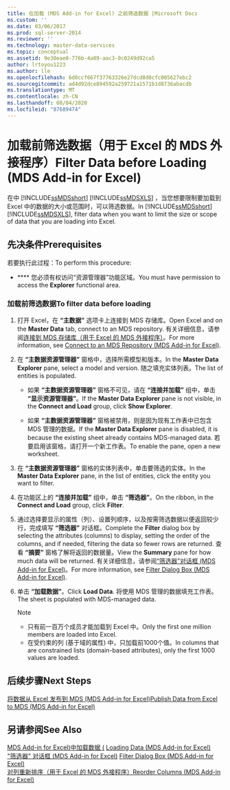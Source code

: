 ```yaml
---
title: 在加载 (MDS Add-in for Excel) 之前筛选数据 |Microsoft Docs
ms.custom: ''
ms.date: 03/06/2017
ms.prod: sql-server-2014
ms.reviewer: ''
ms.technology: master-data-services
ms.topic: conceptual
ms.assetid: 9e30eae0-776b-4a09-aac3-0c0249d92ca5
author: lrtoyou1223
ms.author: lle
ms.openlocfilehash: 6d0ccf667f37763326e27dcd8d0cfc005627ebc2
ms.sourcegitcommit: ad4d92dce894592a259721a1571b1d8736abacdb
ms.translationtype: MT
ms.contentlocale: zh-CN
ms.lasthandoff: 08/04/2020
ms.locfileid: "87689474"
---
```

# <a name="filter-data-before-loading-mds-add-in-for-excel"></a><span data-ttu-id="6b29b-102">加载前筛选数据（用于 Excel 的 MDS 外接程序）</span><span class="sxs-lookup"><span data-stu-id="6b29b-102">Filter Data before Loading (MDS Add-in for Excel)</span></span>
  <span data-ttu-id="6b29b-103">在中 [!INCLUDE[ssMDSshort](../../includes/ssmdsshort-md.md)] [!INCLUDE[ssMDSXLS](../../includes/ssmdsxls-md.md)] ，当您想要限制要加载到 Excel 中的数据的大小或范围时，可以筛选数据。</span><span class="sxs-lookup"><span data-stu-id="6b29b-103">In [!INCLUDE[ssMDSshort](../../includes/ssmdsshort-md.md)][!INCLUDE[ssMDSXLS](../../includes/ssmdsxls-md.md)], filter data when you want to limit the size or scope of data that you are loading into Excel.</span></span>  
  
## <a name="prerequisites"></a><span data-ttu-id="6b29b-104">先决条件</span><span class="sxs-lookup"><span data-stu-id="6b29b-104">Prerequisites</span></span>  
 <span data-ttu-id="6b29b-105">若要执行此过程：</span><span class="sxs-lookup"><span data-stu-id="6b29b-105">To perform this procedure:</span></span>  
  
-   <span data-ttu-id="6b29b-106">\*\*\*\* 您必须有权访问“资源管理器”功能区域。</span><span class="sxs-lookup"><span data-stu-id="6b29b-106">You must have permission to access the **Explorer** functional area.</span></span>  
  
### <a name="to-filter-data-before-loading"></a><span data-ttu-id="6b29b-107">加载前筛选数据</span><span class="sxs-lookup"><span data-stu-id="6b29b-107">To filter data before loading</span></span>  
  
1.  <span data-ttu-id="6b29b-108">打开 Excel，在 **“主数据”** 选项卡上连接到 MDS 存储库。</span><span class="sxs-lookup"><span data-stu-id="6b29b-108">Open Excel and on the **Master Data** tab, connect to an MDS repository.</span></span> <span data-ttu-id="6b29b-109">有关详细信息，请参阅[连接到 MDS 存储库（用于 Excel 的 MDS 外接程序）](connect-to-an-mds-repository-mds-add-in-for-excel.md)。</span><span class="sxs-lookup"><span data-stu-id="6b29b-109">For more information, see [Connect to an MDS Repository &#40;MDS Add-in for Excel&#41;](connect-to-an-mds-repository-mds-add-in-for-excel.md).</span></span>  
  
2.  <span data-ttu-id="6b29b-110">在 **“主数据资源管理器”** 窗格中，选择所需模型和版本。</span><span class="sxs-lookup"><span data-stu-id="6b29b-110">In the **Master Data Explorer** pane, select a model and version.</span></span> <span data-ttu-id="6b29b-111">随之填充实体列表。</span><span class="sxs-lookup"><span data-stu-id="6b29b-111">The list of entities is populated.</span></span>  
  
    -   <span data-ttu-id="6b29b-112">如果 **“主数据资源管理器”** 窗格不可见，请在 **“连接并加载”** 组中，单击 **“显示资源管理器”**。</span><span class="sxs-lookup"><span data-stu-id="6b29b-112">If the **Master Data Explorer** pane is not visible, in the **Connect and Load** group, click **Show Explorer**.</span></span>  
  
    -   <span data-ttu-id="6b29b-113">如果 **“主数据资源管理器”** 窗格被禁用，则是因为现有工作表中已包含 MDS 管理的数据。</span><span class="sxs-lookup"><span data-stu-id="6b29b-113">If the **Master Data Explorer** pane is disabled, it is because the existing sheet already contains MDS-managed data.</span></span> <span data-ttu-id="6b29b-114">若要启用该窗格，请打开一个新工作表。</span><span class="sxs-lookup"><span data-stu-id="6b29b-114">To enable the pane, open a new worksheet.</span></span>  
  
3.  <span data-ttu-id="6b29b-115">在 **“主数据资源管理器”** 窗格的实体列表中，单击要筛选的实体。</span><span class="sxs-lookup"><span data-stu-id="6b29b-115">In the **Master Data Explorer** pane, in the list of entities, click the entity you want to filter.</span></span>  
  
4.  <span data-ttu-id="6b29b-116">在功能区上的 **“连接并加载”** 组中，单击 **“筛选器”**。</span><span class="sxs-lookup"><span data-stu-id="6b29b-116">On the ribbon, in the **Connect and Load** group, click **Filter**.</span></span>  
  
5.  <span data-ttu-id="6b29b-117">通过选择要显示的属性（列）、设置列顺序，以及按需筛选数据以便返回较少行，完成填写 **“筛选器”** 对话框。</span><span class="sxs-lookup"><span data-stu-id="6b29b-117">Complete the **Filter** dialog box by selecting the attributes (columns) to display, setting the order of the columns, and if needed, filtering the data so fewer rows are returned.</span></span> <span data-ttu-id="6b29b-118">查看 **“摘要”** 窗格了解将返回的数据量。</span><span class="sxs-lookup"><span data-stu-id="6b29b-118">View the **Summary** pane for how much data will be returned.</span></span> <span data-ttu-id="6b29b-119">有关详细信息，请参阅[“筛选器”对话框 &#40;MDS Add-in for Excel&#41;](filter-dialog-box-mds-add-in-for-excel.md)。</span><span class="sxs-lookup"><span data-stu-id="6b29b-119">For more information, see [Filter Dialog Box &#40;MDS Add-in for Excel&#41;](filter-dialog-box-mds-add-in-for-excel.md).</span></span>  
  
6.  <span data-ttu-id="6b29b-120">单击 **“加载数据”**。</span><span class="sxs-lookup"><span data-stu-id="6b29b-120">Click **Load Data**.</span></span> <span data-ttu-id="6b29b-121">将使用 MDS 管理的数据填充工作表。</span><span class="sxs-lookup"><span data-stu-id="6b29b-121">The sheet is populated with MDS-managed data.</span></span>  
  
    > [!NOTE]  
    >  -   <span data-ttu-id="6b29b-122">只有前一百万个成员才能加载到 Excel 中。</span><span class="sxs-lookup"><span data-stu-id="6b29b-122">Only the first one million members are loaded into Excel.</span></span>  
    > -   <span data-ttu-id="6b29b-123">在受约束的列 (基于域的属性) 中，只加载前1000个值。</span><span class="sxs-lookup"><span data-stu-id="6b29b-123">In columns that are constrained lists (domain-based attributes), only the first 1000 values are loaded.</span></span>  
  
## <a name="next-steps"></a><span data-ttu-id="6b29b-124">后续步骤</span><span class="sxs-lookup"><span data-stu-id="6b29b-124">Next Steps</span></span>  
 [<span data-ttu-id="6b29b-125">将数据从 Excel 发布到 MDS &#40;MDS Add-in for Excel&#41;</span><span class="sxs-lookup"><span data-stu-id="6b29b-125">Publish Data from Excel to MDS &#40;MDS Add-in for Excel&#41;</span></span>](import-data-from-excel-to-master-data-services-mds-add-in-for-excel.md)  
  
## <a name="see-also"></a><span data-ttu-id="6b29b-126">另请参阅</span><span class="sxs-lookup"><span data-stu-id="6b29b-126">See Also</span></span>  
 <span data-ttu-id="6b29b-127">[MDS Add-in for Excel&#41;中加载数据 &#40;](overview-exporting-data-to-excel-mds-add-in-for-excel.md) </span><span class="sxs-lookup"><span data-stu-id="6b29b-127">[Loading Data &#40;MDS Add-in for Excel&#41;](overview-exporting-data-to-excel-mds-add-in-for-excel.md) </span></span>  
 <span data-ttu-id="6b29b-128">["筛选器" 对话框 &#40;MDS Add-in for Excel&#41;](filter-dialog-box-mds-add-in-for-excel.md) </span><span class="sxs-lookup"><span data-stu-id="6b29b-128">[Filter Dialog Box &#40;MDS Add-in for Excel&#41;](filter-dialog-box-mds-add-in-for-excel.md) </span></span>  
 [<span data-ttu-id="6b29b-129">对列重新排序（用于 Excel 的 MDS 外接程序）</span><span class="sxs-lookup"><span data-stu-id="6b29b-129">Reorder Columns &#40;MDS Add-in for Excel&#41;</span></span>](reorder-columns-mds-add-in-for-excel.md)  
  
  
